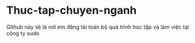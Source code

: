# Thuc-tap-chuyen-nganh
Github này sẽ là nơi em đăng tải toàn bộ quá trình học tập và làm việc tại công ty sudo
